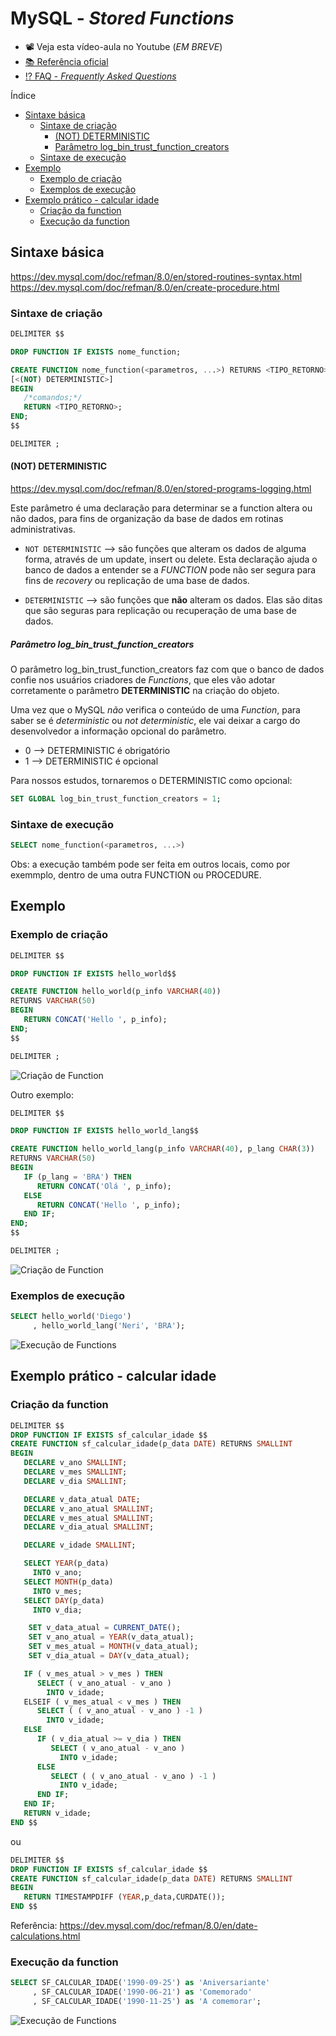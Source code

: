 # MySQL - _Stored Functions_

* 📽 Veja esta vídeo-aula no Youtube (_EM BREVE_)
* [📚 Referência oficial](https://dev.mysql.com/doc/refman/8.0/en/stored-routines-syntax.html "Documentação oficial - Stored Functions")
* [⁉ FAQ - _Frequently Asked Questions_](https://dev.mysql.com/doc/refman/8.0/en/faqs-stored-procs.html "Perguntas gerais")

Índice

* [Sintaxe básica](#Sintaxe-básica "Sintaxe básica")
  * [Sintaxe de criação](#Sintaxe-de-criação "Sintaxe de criação")
    * [(NOT) DETERMINISTIC](#(NOT)-DETERMINISTIC "(NOT) DETERMINISTIC")
    * [Parâmetro log_bin_trust_function_creators](#Parâmetro-log_bin_trust_function_creators "Parâmetro log_bin_trust_function_creators")
  * [Sintaxe de execução](#Sintaxe-de-execução "Sintaxe de execução")
* [Exemplo](#Exemplo "Exemplo")
  * [Exemplo de criação](#Exemplo-de-criação "Exemplo de criação")
  * [Exemplos de execução](#Exemplos-de-execução "Exemplos de execução")
* [Exemplo prático - calcular idade](#Exemplo-prático---calcular-idade)
  * [Criação da function](#Criação-da-function)  
  * [Execução da function](#Execução-da-function)

## Sintaxe básica

<https://dev.mysql.com/doc/refman/8.0/en/stored-routines-syntax.html>
<https://dev.mysql.com/doc/refman/8.0/en/create-procedure.html>

### Sintaxe de criação

```sql
DELIMITER $$

DROP FUNCTION IF EXISTS nome_function;

CREATE FUNCTION nome_function(<parametros, ...>) RETURNS <TIPO_RETORNO>
[<(NOT) DETERMINISTIC>]
BEGIN
   /*comandos;*/
   RETURN <TIPO_RETORNO>;
END;
$$

DELIMITER ;
```

#### (NOT) DETERMINISTIC

<https://dev.mysql.com/doc/refman/8.0/en/stored-programs-logging.html>

Este parâmetro é uma declaração para determinar se a function altera ou não dados, para fins de organização da base de dados em rotinas administrativas.

* `NOT DETERMINISTIC` --> são funções que alteram os dados de alguma forma, através de um update, insert ou delete. Esta declaração ajuda o banco de dados a entender se a _FUNCTION_ pode não ser segura para fins de _recovery_ ou replicação de uma base de dados.

* `DETERMINISTIC` --> são funções que **não** alteram os dados. Elas são ditas que são seguras para replicação ou recuperação de uma base de dados.

##### Parâmetro log_bin_trust_function_creators

O parâmetro log_bin_trust_function_creators faz com que o banco de dados confie nos usuários criadores de _Functions_, que eles vão adotar corretamente o parâmetro __DETERMINISTIC__ na criação do objeto.

Uma vez que o MySQL *não* verifica o conteúdo de uma _Function_, para saber se é _deterministic_ ou _not deterministic_, ele vai deixar a cargo do desenvolvedor a informação opcional do parâmetro.

* 0 --> DETERMINISTIC é obrigatório
* 1 --> DETERMINISTIC é opcional

Para nossos estudos, tornaremos o DETERMINISTIC como opcional:

```sql
SET GLOBAL log_bin_trust_function_creators = 1;
```

### Sintaxe de execução

```sql
SELECT nome_function(<parametros, ...>)
```

Obs: a execução também pode ser feita em outros locais, como por exemmplo, dentro de uma outra FUNCTION ou PROCEDURE.

## Exemplo

### Exemplo de criação

```sql
DELIMITER $$

DROP FUNCTION IF EXISTS hello_world$$

CREATE FUNCTION hello_world(p_info VARCHAR(40))
RETURNS VARCHAR(50)
BEGIN
   RETURN CONCAT('Hello ', p_info);
END;
$$

DELIMITER ;
```

![Criação de Function](image/012.gif)

Outro exemplo:

```sql
DELIMITER $$

DROP FUNCTION IF EXISTS hello_world_lang$$

CREATE FUNCTION hello_world_lang(p_info VARCHAR(40), p_lang CHAR(3))
RETURNS VARCHAR(50)
BEGIN
   IF (p_lang = 'BRA') THEN
      RETURN CONCAT('Olá ', p_info);
   ELSE
      RETURN CONCAT('Hello ', p_info);
   END IF;
END;
$$

DELIMITER ;
```

![Criação de Function](image/013.gif)

### Exemplos de execução

```sql
SELECT hello_world('Diego')
     , hello_world_lang('Neri', 'BRA');
```

![Execução de Functions](image/014.gif)

## Exemplo prático - calcular idade

### Criação da function

```sql
DELIMITER $$
DROP FUNCTION IF EXISTS sf_calcular_idade $$
CREATE FUNCTION sf_calcular_idade(p_data DATE) RETURNS SMALLINT
BEGIN
   DECLARE v_ano SMALLINT;
   DECLARE v_mes SMALLINT;
   DECLARE v_dia SMALLINT;

   DECLARE v_data_atual DATE;
   DECLARE v_ano_atual SMALLINT;
   DECLARE v_mes_atual SMALLINT;
   DECLARE v_dia_atual SMALLINT;

   DECLARE v_idade SMALLINT;

   SELECT YEAR(p_data)
     INTO v_ano;
   SELECT MONTH(p_data)
     INTO v_mes;
   SELECT DAY(p_data)
     INTO v_dia;

    SET v_data_atual = CURRENT_DATE();
    SET v_ano_atual = YEAR(v_data_atual);
    SET v_mes_atual = MONTH(v_data_atual);
    SET v_dia_atual = DAY(v_data_atual);

   IF ( v_mes_atual > v_mes ) THEN
      SELECT ( v_ano_atual - v_ano )
        INTO v_idade;
   ELSEIF ( v_mes_atual < v_mes ) THEN
      SELECT ( ( v_ano_atual - v_ano ) -1 )
        INTO v_idade;
   ELSE
      IF ( v_dia_atual >= v_dia ) THEN
         SELECT ( v_ano_atual - v_ano )
           INTO v_idade;
      ELSE
         SELECT ( ( v_ano_atual - v_ano ) -1 )
           INTO v_idade;
      END IF;
   END IF;
   RETURN v_idade;
END $$
```

ou

```sql
DELIMITER $$
DROP FUNCTION IF EXISTS sf_calcular_idade $$
CREATE FUNCTION sf_calcular_idade(p_data DATE) RETURNS SMALLINT
BEGIN
   RETURN TIMESTAMPDIFF (YEAR,p_data,CURDATE());
END $$
```

Referência: <https://dev.mysql.com/doc/refman/8.0/en/date-calculations.html>

### Execução da function

```sql
SELECT SF_CALCULAR_IDADE('1990-09-25') as 'Aniversariante'
     , SF_CALCULAR_IDADE('1990-06-21') as 'Comemorado'
     , SF_CALCULAR_IDADE('1990-11-25') as 'A comemorar';
```

![Execução de Functions](image/015.gif)

